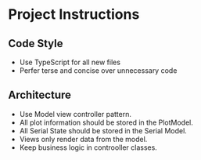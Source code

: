 # Project Instructions
## Code Style
- Use TypeScript for all new files
- Perfer terse and concise over unnecessary code

## Architecture
- Use Model view controller pattern.
- All plot information should be stored in the PlotModel. 
- All Serial State should be stored in the Serial Model.
- Views only render data from the model. 
- Keep business logic in controoller classes.
